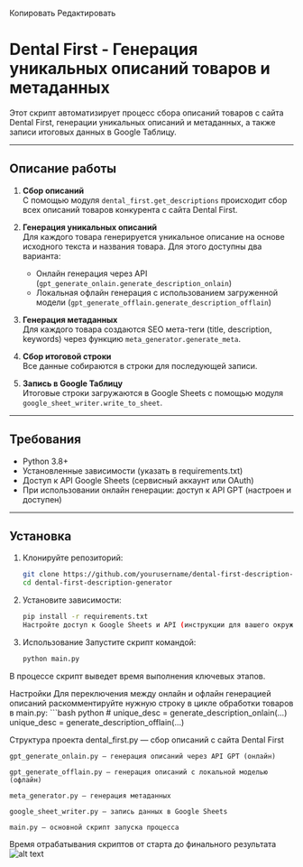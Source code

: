 Копировать
Редактировать
# Dental First - Генерация уникальных описаний товаров и метаданных

Этот скрипт автоматизирует процесс сбора описаний товаров с сайта Dental First, генерации уникальных описаний и метаданных, а также записи итоговых данных в Google Таблицу.

---

## Описание работы

1. **Сбор описаний**  
   С помощью модуля `dental_first.get_descriptions` происходит сбор всех описаний товаров конкурента с сайта Dental First.

2. **Генерация уникальных описаний**  
   Для каждого товара генерируется уникальное описание на основе исходного текста и названия товара. Для этого доступны два варианта:
   - Онлайн генерация через API (`gpt_generate_onlain.generate_description_onlain`)
   - Локальная офлайн генерация с использованием загруженной модели (`gpt_generate_offlain.generate_description_offlain`)

3. **Генерация метаданных**  
   Для каждого товара создаются SEO мета-теги (title, description, keywords) через функцию `meta_generator.generate_meta`.

4. **Сбор итоговой строки**  
   Все данные собираются в строки для последующей записи.

5. **Запись в Google Таблицу**  
   Итоговые строки загружаются в Google Sheets с помощью модуля `google_sheet_writer.write_to_sheet`.

---

## Требования

- Python 3.8+
- Установленные зависимости (указать в requirements.txt)
- Доступ к API Google Sheets (сервисный аккаунт или OAuth)
- При использовании онлайн генерации: доступ к API GPT (настроен и доступен)

---

## Установка

1. Клонируйте репозиторий:
   ```bash
   git clone https://github.com/yourusername/dental-first-description-generator.git
   cd dental-first-description-generator
2. Установите зависимости:
    ```bash
    pip install -r requirements.txt
    Настройте доступ к Google Sheets и API (инструкции для вашего окружения).

3. Использование
Запустите скрипт командой:
    ```bash
    python main.py

В процессе скрипт выведет время выполнения ключевых этапов.

Настройки
Для переключения между онлайн и офлайн генерацией описаний раскомментируйте нужную строку в цикле обработки товаров в main.py:
    ```bash
    python
    # unique_desc = generate_description_onlain(...)
    unique_desc = generate_description_offlain(...)
    
Структура проекта
    dental_first.py — сбор описаний с сайта Dental First

    gpt_generate_onlain.py — генерация описаний через API GPT (онлайн)

    gpt_generate_offlain.py — генерация описаний с локальной моделью (офлайн)

    meta_generator.py — генерация метаданных

    google_sheet_writer.py — запись данных в Google Sheets

    main.py — основной скрипт запуска процесса

Время отрабатывания скриптов от старта до финального результата
    ![alt text](image.png)